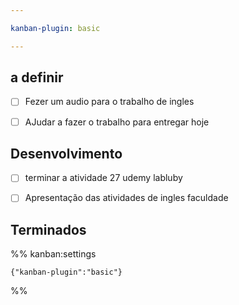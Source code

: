 ```yaml
---

kanban-plugin: basic

---
```


## a definir

- [ ] Fezer um audio para o trabalho de ingles
- [ ] AJudar a fazer o trabalho para entregar hoje


## Desenvolvimento

- [ ] terminar a atividade 27 udemy labluby
- [ ] Apresentação das atividades de ingles faculdade


## Terminados





%% kanban:settings
```
{"kanban-plugin":"basic"}
```
%%
